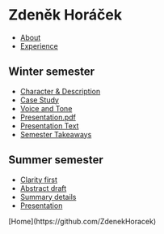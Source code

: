<h1>Zdeněk Horáček</h1>

- [About](02-intentional-aboutness/aboutme.md)
- [Experience](03-curriculum-vitae/cv.md)
## Winter semester
- [Character & Description](01-character-description/letter.md)
- [Case Study](02-intentional-aboutness/case-study.md)
- [Voice and Tone](04-voice-tone/Voice-tone.md)
- [Presentation.pdf](05-presentation-stoytelling/presentation.pdf)
- [Presentation Text](05-presentation-stoytelling/Presentation.md)
- [Semester Takeaways](06-semestr-takeways/Text.md)
## Summer semester
- [Clarity first](06-clarity-first/clarity-first.md)
- [Abstract draft](07-abstract-draft/07-abstract-draft.md)
- [Summary details](08-summary-details/08-summary-details.md)
- [Presentation](09-presentation/presentation.pdf)

<p>[Home](https://github.com/ZdenekHoracek)</p>
